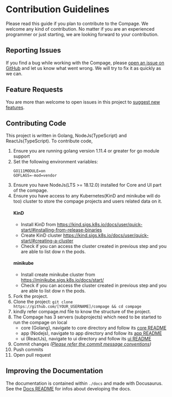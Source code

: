 # Contribution Guidelines
Please read this guide if you plan to contribute to the Compage. We welcome any kind of contribution. No matter if you are an experienced programmer or just starting, we are looking forward to your contribution.

## Reporting Issues
If you find a bug while working with the Compage, please [open an issue on GitHub](https://github.com/intelops/compage/issues/new?labels=kind%2Fbug&template=bug-report.md&title=Bug:) and let us know what went wrong. We will try to fix it as quickly as we can.

## Feature Requests
You are more than welcome to open issues in this project to [suggest new features](https://github.com/intelops/compage/issues/new?labels=kind%2Ffeature&template=feature-request.md&title=Feature%20Request:).

## Contributing Code
This project is written in Golang, NodeJs(TypeScript) and ReactJs(TypeScript). To contribute code,
1. Ensure you are running golang version 1.11.4 or greater for go module support
2. Set the following environment variables:
    ```
    GO111MODULE=on
    GOFLAGS=-mod=vendor
    ```
3. Ensure you have NodeJs(LTS >= 18.12.0) installed for Core and UI part of the compage.
4. Ensure you have access to any Kubernetes(KinD and minikube will do too) cluster to store the compage projects and users related data on it.
   #### KinD
   - Install KinD from https://kind.sigs.k8s.io/docs/user/quick-start/#installing-from-release-binaries
   - Create KinD cluster https://kind.sigs.k8s.io/docs/user/quick-start/#creating-a-cluster
   - Check if you can access the cluster created in previous step and you are able to list dow n the pods.
   #### minikube
   - Install create minikube cluster from https://minikube.sigs.k8s.io/docs/start/
   - Check if you can access the cluster created in previous step and you are able to list dow n the pods.
5. Fork the project.
6. Clone the project: `git clone https://github.com/[YOUR_USERNAME]/compage && cd compage`
7. kindly refer compage.md file to know the structure of the project.
8. The Compage has 3 servers (subprojects) which need to be started to run the compage on local
   - core (Golang), navigate to core directory and follow its [core README](./core/README.md)
   - app (Nodejs), navigate to app directory and follow its [app README](./app/README.md)
   - ui (ReactJs), navigate to ui directory and follow its [ui README](./ui/README.md)
9. Commit changes *([Please refer the commit message conventions](https://www.conventionalcommits.org/en/v1.0.0/))*
10. Push commits
11. Open pull request

## Improving the Documentation
The documentation is contained within `./docs` and made with Docusaurus. See the [Docs README](./docs/README.md) for infos about developing the docs.

